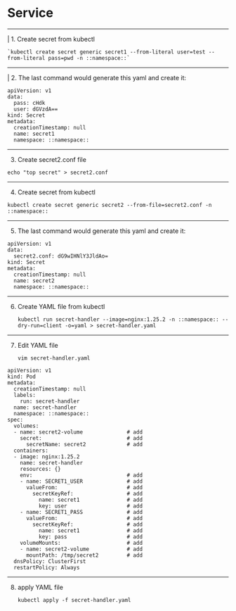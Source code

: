 # Service
___
| 1. Create secret from kubectl

    `kubectl create secret generic secret1 --from-literal user=test --from-literal pass=pwd -n ::namespace::`

___

| 2. The last command would generate this yaml and create it:

```
apiVersion: v1
data:
  pass: cHdk
  user: dGVzdA==
kind: Secret
metadata:
  creationTimestamp: null
  name: secret1
  namespace: ::namespace::
```
___

3. Create secret2.conf file

`echo "top secret" > secret2.conf`
___

4. Create secret from kubectl

`kubectl create secret generic secret2 --from-file=secret2.conf -n ::namespace::`
___

5. The last command would generate this yaml and create it:

```
apiVersion: v1
data:
  secret2.conf: dG9wIHNlY3JldAo=
kind: Secret
metadata:
  creationTimestamp: null
  name: secret2
  namespace: ::namespace::
```
___

6. Create YAML file from kubectl

   `kubectl run secret-handler --image=nginx:1.25.2 -n ::namespace:: --dry-run=client -o=yaml > secret-handler.yaml`
___

7. Edit YAML file

   `vim secret-handler.yaml`
```
apiVersion: v1
kind: Pod
metadata:
  creationTimestamp: null
  labels:
    run: secret-handler
  name: secret-handler
  namespace: ::namespace::
spec:
  volumes:
  - name: secret2-volume              # add
    secret:                           # add
      secretName: secret2             # add
  containers:
  - image: nginx:1.25.2
    name: secret-handler
    resources: {}
    env:                              # add
    - name: SECRET1_USER              # add
      valueFrom:                      # add
        secretKeyRef:                 # add
          name: secret1               # add
          key: user                   # add
    - name: SECRET1_PASS              # add
      valueFrom:                      # add
        secretKeyRef:                 # add
          name: secret1               # add
          key: pass                   # add
    volumeMounts:                     # add
    - name: secret2-volume            # add
      mountPath: /tmp/secret2         # add
  dnsPolicy: ClusterFirst
  restartPolicy: Always
```
___

8. apply YAML file

   `kubectl apply -f secret-handler.yaml`